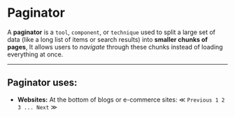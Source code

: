 # Paginator
A **paginator** is a `tool`, `component`, or `technique` used to split a large set of data (like a long list of items or search results) into **smaller chunks of pages**, It allows users to *navigate* through these chunks instead of loading everything at once.

---
## Paginator uses:
 * **Websites:** At the bottom of blogs or e-commerce sites:  $\ll$ `Previous 1 2 3 ... Next` $\gg$
